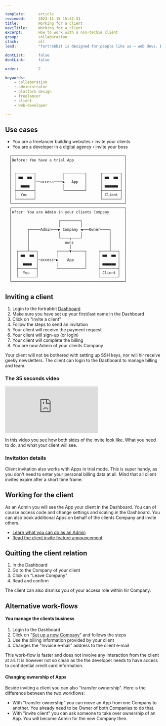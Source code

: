 ```yaml
---

template:      article
reviewed:      2023-11-15 15:52:31
title:         Working for a client
naviTitle:     Working for a client
excerpt:       How to work with a non-techie client
group:         collaboration
stack:         all
lead:          "fortrabbit is designed for people like us — web devs. But in real live the 'client' is sometimes not a techie at all. So there is a way to invite and work with a passive business owner — your clients."

dontList:      false
dontLink:      false

order:         2

keywords:
    - collaboration
    - administrator
    - platform design
    - freelancer
    - client
    - web-developer

---
```


## Use cases

* You are a freelancer building websites › invite your clients
* You are a developer in a digital agency › invite your boss

```nohighlight
  ┌───────────────────────────────────────────────────┐
  │Before: You have a trial App                       │
  │                                                   │
  │                                                   │
  │ ┌────────┐            ┌─────────┐      ┌────────┐ │
  │ │ ■■  ■■ │            │         │      │ ■■  ■■ │ │
  │ │        │──access────▶   App   │      │        │ │
  │ │  ■■■■  │            │         │      │ ■■■■■■ │ │
  │ ├────────┤            └─────────┘      ├────────┤ │
  │ │  You   │                             │ Client │ │
  │ └────────┘                             └────────┘ │
  └───────────────────────────────────────────────────┘
  ┌───────────────────────────────────────────────────┐
  │After: You are Admin in your clients Company       │
  │                                                   │
  │                     ┌─────────┐                   │
  │                     │         │                   │
  │       ┌─────Admin───▶ Company ◀───Owner────┐      │
  │       │             │         │            │      │
  │       │             └────┬────┘            │      │
  │       │                owns                │      │
  │       │                  │                 │      │
  │  ┌────┴───┐        ┌─────▼──────┐     ┌────┴───┐  │
  │  │ ■■  ■■ │        │            │     │ ■■  ■■ │  │
  │  │        │─access─▶    App     │     │        │  │
  │  │  ■■■■  │        │            │     │ ■■■■■■ │  │
  │  ├────────┤        └────────────┘     ├────────┤  │
  │  │  You   │                           │ Client │  │
  │  └────────┘                           └────────┘  │
  └───────────────────────────────────────────────────┘
```

## Inviting a client

1. Login to the fortrabbit [Dashboard](https://dashboard.fortrabbit.com)
2. Make sure you have set up your first/last name in the Dashboard
2. Click on "Invite a client"
3. Follow the steps to send an invitation
4. Your client will receive the payment request
5. Your client will sign-up (or login)
6. Your client will complete the billing
7. You are now Admin of your clients Company

Your client will not be bothered with setting up SSH keys, nor will hir receive geeky newsletters. The client can login to the Dashboard to manage billing and team.

### The 35 seconds video

<div class="responsive-video m-top-s">
  <iframe src="https://www.youtube-nocookie.com/embed/k-67ce2olAk" frameborder="0" allow="accelerometer; autoplay; encrypted-media; gyroscope; picture-in-picture" allowfullscreen></iframe>
</div>

In this video you see how both sides of the invite look like. What you need to do, and what your client will see.

### Invitation details

Client invitation also works with Apps in trial mode. This is super handy, as you don't need to enter your personal billing data at all. Mind that all client invites expire after a short time frame.

## Working for the client

As an Admin you will see the App your client in the Dashboard. You can of course access code and change settings and scaling in the Dashboard. You can also book additional Apps on behalf of the clients Company and invite others.

* [Learn what you can do as an Admin](/company-collaboration#toc-admin)
* [Read the client invite feature announcement](https://blog.fortrabbit.com/invite-the-client)

## Quitting the client relation

1. In the Dashboard
2. Go to the Company of your client
3. Click on "Leave Company"
4. Read and confirm

The client can also dismiss you of your access role within hir Company.


## Alternative work-flows

#### You manage the clients business

1. Login to the Dashboard
1. Click on "[Set up a new Company](https://dashboard.fortrabbit.com//account/company/new)" and follows the steps
2. Use the billing information provided by your client
3. Changes the "Invoice e-mail" address to the client e-mail

This work-flow is faster and does not involve any interaction from the client at all. It is however not so clean as the the developer needs to have access to confidential credit card information.


#### Changing ownership of Apps

Beside inviting a client you can also "transfer ownership". Here is the difference between the two workflows:

* With "transfer ownership" you can move an App from one Company to another. You already need to be Owner of both Companies to do that.
* With "invite client" you can ask someone to take over ownership of an App. You will become Admin for the new Company then.
